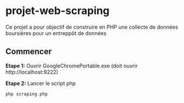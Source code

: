 # projet-web-scraping

Ce projet a pour objectif de construire en PHP une collecte de données boursières pour un entreppôt de données

## Commencer

**Etape 1:**
Ouvrir GoogleChromePortable.exe (doit ouvrir http://localhost:9222)

**Etape 2:**
Lancer le script php
```php
php scraping.php
```
